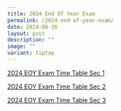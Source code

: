 ```yaml
---
title: 2024 End Of Year Exam
permalink: /2024-end-of-year-exam/
date: 2024-08-26
layout: post
description: ""
image: ""
variant: tiptap
---
```

<p><a href="/files/2024/2024_EOY_Exam_Time_Table_S1.pdf" rel="noopener nofollow" target="_blank">2024 EOY Exam Time Table Sec 1</a>
</p>
<p><a href="/files/2024_EOY_Exam_Time_Table_S2.pdf" rel="noopener nofollow" target="_blank">2024 EOY Exam Time Table Sec 2</a>
</p>
<p><a href="/files/2024_EOY_Exam_Time_Table_S3.pdf" rel="noopener nofollow" target="_blank">2024 EOY Exam Time Table Sec 3</a>
</p>